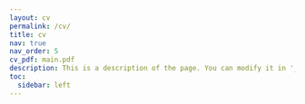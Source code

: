 ```yaml
---
layout: cv
permalink: /cv/
title: cv
nav: true
nav_order: 5
cv_pdf: main.pdf
description: This is a description of the page. You can modify it in '_pages/cv.md'. You can also change or remove the top pdf download button.
toc:
  sidebar: left
---
```


